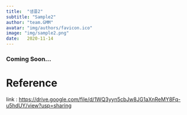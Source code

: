 ```yaml
---
title:  "샘플2"
subtitle: "Sample2"
author: "team.GMM"
avatar: "img/authors/favicon.ico"
image: "img/sample2.png"
date:   2020-11-14
---
```


### Coming Soon...

# Reference
link : https://drive.google.com/file/d/1WQ3yyn5cbJw8JG1aXnReMY8Fq-u5hdUY/view?usp=sharing
